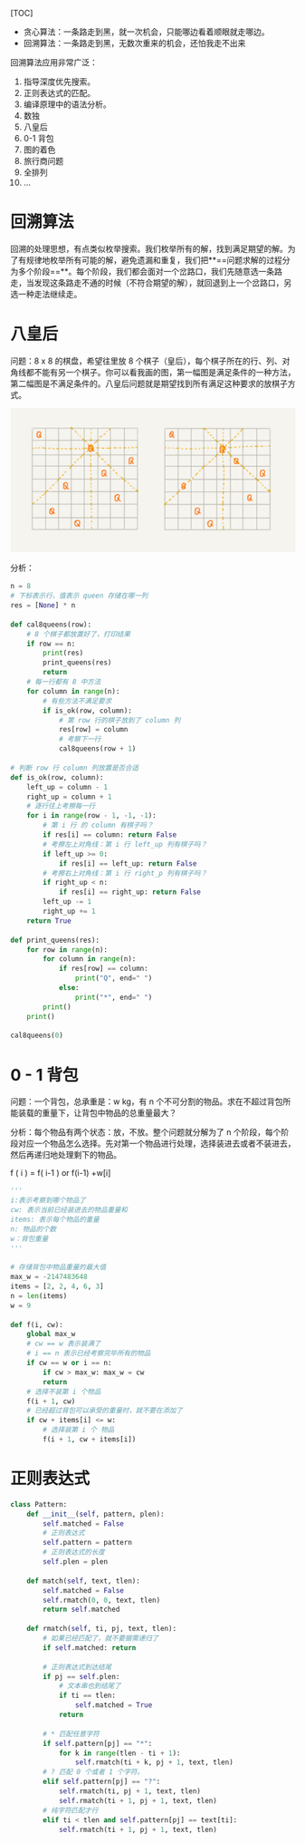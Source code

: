 [TOC]

- 贪心算法：一条路走到黑，就一次机会，只能哪边看着顺眼就走哪边。
- 回溯算法：一条路走到黑，无数次重来的机会，还怕我走不出来

回溯算法应用非常广泛：

1. 指导深度优先搜索。
2. 正则表达式的匹配。
3. 编译原理中的语法分析。
4. 数独
5. 八皇后
6. 0-1 背包
7. 图的着色
8. 旅行商问题
9. 全排列
10. ...

# 回溯算法

​		回溯的处理思想，有点类似枚举搜索。我们枚举所有的解，找到满足期望的解。为了有规律地枚举所有可能的解，避免遗漏和重复，我们把**==问题求解的过程分为多个阶段==**。每个阶段，我们都会面对一个岔路口，我们先随意选一条路走，当发现这条路走不通的时候（不符合期望的解），就回退到上一个岔路口，另选一种走法继续走。

# 八皇后

问题：8 x 8 的棋盘，希望往里放 8 个棋子（皇后），每个棋子所在的行、列、对角线都不能有另一个棋子。你可以看我画的图，第一幅图是满足条件的一种方法，第二幅图是不满足条件的。八皇后问题就是期望找到所有满足这种要求的放棋子方式。

![](images/a0e3994319732ca77c81e0f92cc77ff5.jpg)

分析：

```python
n = 8
# 下标表示行，值表示 queen 存储在哪一列
res = [None] * n

def cal8queens(row):
    # 8 个棋子都放置好了，打印结果
    if row == n:
        print(res)
        print_queens(res)
        return
    # 每一行都有 8 中方法
    for column in range(n):
        # 有些方法不满足要求
        if is_ok(row, column):
            # 第 row 行的棋子放到了 column 列
            res[row] = column
            # 考察下一行
            cal8queens(row + 1)

# 判断 row 行 column 列放置是否合适
def is_ok(row, column):
    left_up = column - 1
    right_up = column + 1
    # 逐行往上考擦每一行
    for i in range(row - 1, -1, -1):
        # 第 i 行 的 column 有棋子吗？
        if res[i] == column: return False
        # 考擦左上对角线：第 i 行 left_up 列有棋子吗？
        if left_up >= 0:
            if res[i] == left_up: return False
        # 考擦右上对角线：第 i 行 right_p 列有棋子吗？
        if right_up < n:
            if res[i] == right_up: return False
        left_up -= 1
        right_up += 1
    return True

def print_queens(res):
    for row in range(n):
        for column in range(n):
            if res[row] == column:
                print("Q", end=" ")
            else:
                print("*", end=" ")
        print()
    print()

cal8queens(0)
```

# 0 - 1 背包

问题：一个背包，总承重是：w kg，有 n 个不可分割的物品。求在不超过背包所能装载的重量下，让背包中物品的总重量最大？



分析：每个物品有两个状态：放，不放。整个问题就分解为了 n 个阶段，每个阶段对应一个物品怎么选择。先对第一个物品进行处理，选择装进去或者不装进去，然后再递归地处理剩下的物品。

f ( i ) =  f( i-1 ) or f(i-1) +w[i] 

```python
'''
i:表示考察到哪个物品了
cw: 表示当前已经装进去的物品重量和
items: 表示每个物品的重量
n: 物品的个数
w：背包重量
'''

# 存储背包中物品重量的最大值
max_w = -2147483648
items = [2, 2, 4, 6, 3]
n = len(items)
w = 9

def f(i, cw):
    global max_w
    # cw == w 表示装满了
    # i == n 表示已经考察完毕所有的物品
    if cw == w or i == n:
        if cw > max_w: max_w = cw
        return
    # 选择不装第 i 个物品
    f(i + 1, cw)
    # 已经超过背包可以承受的重量时，就不要在添加了
    if cw + items[i] <= w:
        # 选择装第 i 个 物品
        f(i + 1, cw + items[i])
```

# 正则表达式



```python
class Pattern:
    def __init__(self, pattern, plen):
        self.matched = False
        # 正则表达式
        self.pattern = pattern
        # 正则表达式的长度
        self.plen = plen

    def match(self, text, tlen):
        self.matched = False
        self.rmatch(0, 0, text, tlen)
        return self.matched

    def rmatch(self, ti, pj, text, tlen):
        # 如果已经匹配了，就不要据需递归了
        if self.matched: return

        # 正则表达式到达结尾
        if pj == self.plen:
            # 文本串也到结尾了
            if ti == tlen:
                self.matched = True
            return

        # * 匹配任意字符
        if self.pattern[pj] == "*":
            for k in range(tlen - ti + 1):
                self.rmatch(ti + k, pj + 1, text, tlen)
        # ? 匹配 0 个或者 1 个字符。
        elif self.pattern[pj] == "?":
            self.rmatch(ti, pj + 1, text, tlen)
            self.rmatch(ti + 1, pj + 1, text, tlen)
        # 纯字符匹配才行
        elif ti < tlen and self.pattern[pj] == text[ti]:
            self.rmatch(ti + 1, pj + 1, text, tlen)

```

